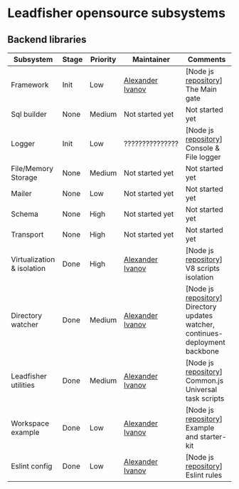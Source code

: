 # Leadfisher opensource subsystems

## Backend libraries

| Subsystem                  | Stage | Priority | Maintainer                     | Comments                                                                                   |
| -------------------------- | ----- | -------- | ------------------------------ | ------------------------------------------------------------------------------------------ |
| Framework                  | Init  | Low      | [Alexander Ivanov][sashapop10] | [Node js [repository][leadboot]] The Main gate                                             |
| Sql builder                | None  | Medium   | Not started yet                | Not started yet                                                                            |
| Logger                     | Init  | Low      | ???????????????                | [Node js [repository][leadlogger]] Console & File logger                                   |
| File/Memory Storage        | None  | Medium   | Not started yet                | Not started yet                                                                            |
| Mailer                     | None  | Low      | Not started yet                | Not started yet                                                                            |
| Schema                     | None  | High     | Not started yet                | Not started yet                                                                            |
| Transport                  | None  | High     | Not started yet                | Not started yet                                                                            |
| Virtualization & isolation | Done  | High     | [Alexander Ivanov][sashapop10] | [Node js [repository][leadvm]] V8 scripts isolation                                        |
| Directory watcher          | Done  | Medium   | [Alexander Ivanov][sashapop10] | [Node js [repository][leadwatch]] Directory updates watcher, continues-deployment backbone |
| Leadfisher utilities       | Done  | Medium   | [Alexander Ivanov][sashapop10] | [Node js [repository][leadutils]] Common.js Universal task scripts                         |
| Workspace example          | Done  | Low      | [Alexander Ivanov][sashapop10] | [Node js [repository][workspace]] Example and starter-kit                                  |
| Eslint config              | Done  | Low      | [Alexander Ivanov][sashapop10] | [Node js [repository][eslint]] Eslint rules                                                |

[sashapop10]: https://github.com/sashapop10

<!-- [maksim]: https://github.com/RedMoth-svg -->

[leadboot]: https://github.com/LeadFisherSolutions/leadboot
[leadvm]: https://github.com/LeadFisherSolutions/leadvm
[leadlogger]: https://github.com/LeadFisherSolutions/leadlogger
[leadwatch]: https://github.com/LeadFisherSolutions/leadwatch
[leadutils]: https://github.com/LeadFisherSolutions/leadutils
[workspace]: https://github.com/LeadFisherSolutions/workspace-example
[eslint]: https://github.com/LeadFisherSolutions/eslint-config-leadfisher
